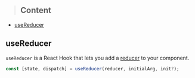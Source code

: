 > ## Content

- [useReducer](#usereducer)

## useReducer

`useReducer` is a React Hook that lets you add a [reducer](https://beta.reactjs.org/learn/extracting-state-logic-into-a-reducer) to your component.

```javascript
const [state, dispatch] = useReducer(reducer, initialArg, init?);
```